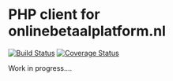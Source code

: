 # PHP client for onlinebetaalplatform.nl

[![Build Status](https://travis-ci.org/nimbles-nl/online-betaal-platform.svg?branch=master)](https://travis-ci.org/nimbles-nl/online-betaal-platform) [![Coverage Status](https://coveralls.io/repos/github/nimbles-nl/online-betaal-platform/badge.svg?branch=master)](https://coveralls.io/github/nimbles-nl/online-betaal-platform?branch=master)

Work in progress....
